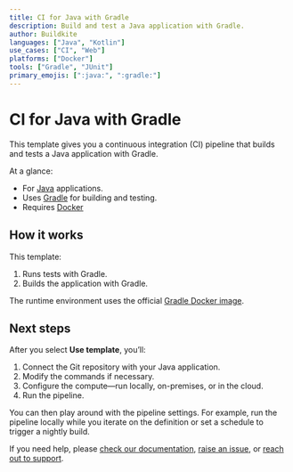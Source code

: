 ```yaml
---
title: CI for Java with Gradle
description: Build and test a Java application with Gradle.
author: Buildkite
languages: ["Java", "Kotlin"]
use_cases: ["CI", "Web"]
platforms: ["Docker"]
tools: ["Gradle", "JUnit"]
primary_emojis: [":java:", ":gradle:"]
---
```


# CI for Java with Gradle

This template gives you a continuous integration (CI) pipeline that builds and tests a Java application with Gradle.

At a glance:

- For [Java](https://dev.java/) applications.
- Uses [Gradle](https://docs.gradle.org) for building and testing.
- Requires [Docker](https://docs.docker.com/get-docker/)

## How it works

This template:

1. Runs tests with Gradle.
2. Builds the application with Gradle.

The runtime environment uses the official [Gradle Docker image](https://hub.docker.com/_/gradle/).

## Next steps

After you select **Use template**, you’ll:

1. Connect the Git repository with your Java application.
2. Modify the commands if necessary.
3. Configure the compute—run locally, on-premises, or in the cloud.
4. Run the pipeline.

You can then play around with the pipeline settings. For example, run the pipeline locally while you iterate on the definition or set a schedule to trigger a nightly build.

If you need help, please [check our documentation](https://buildkite.com/docs/pipelines/configuration-overview), [raise an issue](https://github.com/buildkite/templates/issues), or [reach out to support](https://buildkite.com/support).
